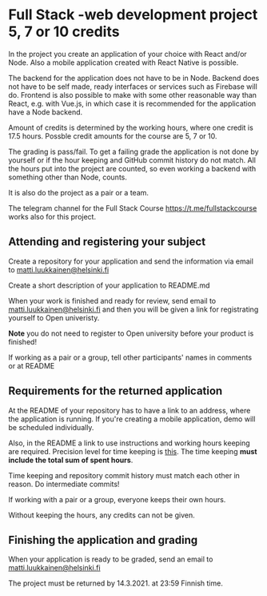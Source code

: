 # Full Stack -web development project 5, 7 or 10 credits

In the project you create an application of your choice with React and/or Node. Also a mobile application created with React Native is possible.

The backend for the application does not have to be in Node. Backend does not have to be self made, ready interfaces or services such as Firebase will do. Frontend is also possible to make with some other reasonable way than React, e.g. with Vue.js, in which case it is recommended for the application have a Node backend.

Amount of credits is determined by the working hours, where one credit is 17.5 hours. Possble credit amounts for the course are 5, 7 or 10.

The grading is pass/fail. To get a failing grade the application is not done by yourself or if the hour keeping and GitHub commit history do not match. All the hours put into the project are counted, so even working a backend with something other than Node, counts.

It is also do the project as a pair or a team.

The telegram channel for the Full Stack Course https://t.me/fullstackcourse works also for this project.

## Attending and registering your subject

Create a repository for your application and send the information via email to matti.luukkainen@helsinki.fi

Create a short description of your application to README.md

When your work is finished and ready for review, send email to matti.luukkainen@helsinki.fi and then you will be given a link for registrating yourself to Open univeristy. 

**Note** you do not need to register to Open university before your product is finished!

If working as a pair or a group, tell other participants' names in comments or at README

## Requirements for the returned application

At the README of your repository has to have a link to an address, where the application is running. If you're creating a mobile application, demo will be scheduled individually.

Also, in the README a link to use instructions and working hours keeping are required. Precision level for time keeping is [this](https://github.com/mluukkai/OtmTodoApp/blob/master/dokumentaatio/tuntikirjanpito.md). The time keeping **must include the total sum of spent hours**.

Time keeping and repository commit history must match each other in reason. Do intermediate commits!

If working with a pair or a group, everyone keeps their own hours.

Without keeping the hours, any credits can not be given.

## Finishing the application and grading

When your application is ready to be graded, send an email to matti.luukkainen@helsinki.fi

The project must be returned by 14.3.2021. at 23:59 Finnish time.
